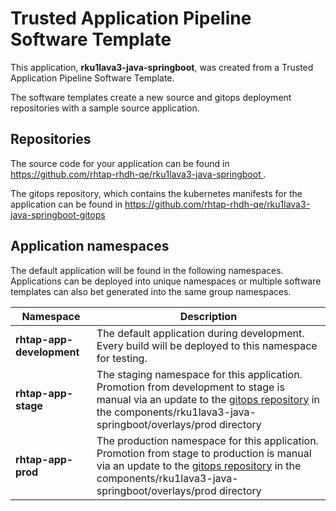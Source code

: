 # Trusted Application Pipeline Software Template

This application, **rku1lava3-java-springboot**, was created from a Trusted Application Pipeline Software Template.

The software templates create a new source and gitops deployment repositories with a sample source application. 

## Repositories

The source code for your application can be found in [https://github.com/rhtap-rhdh-qe/rku1lava3-java-springboot ](https://github.com/rhtap-rhdh-qe/rku1lava3-java-springboot ).
 
The gitops repository, which contains the kubernetes manifests for the application can be found in 
[https://github.com/rhtap-rhdh-qe/rku1lava3-java-springboot-gitops ](https://github.com/rhtap-rhdh-qe/rku1lava3-java-springboot-gitops ) 

## Application namespaces 

The default application will be found in the following namespaces. Applications can be deployed into unique namespaces or multiple software templates can also bet generated into the same group namespaces.  

|  Namespace   |  Description   |  
| -------- | -------- |   
| **rhtap-app-development** | The default application during development. Every build will be deployed to this namespace for testing. | 
| **rhtap-app-stage** | The staging namespace for this application. Promotion from development to stage is manual via an update to the [gitops repository](https://github.com/rhtap-rhdh-qe/rku1lava3-java-springboot-gitops ) in the components/rku1lava3-java-springboot/overlays/prod directory |  
| **rhtap-app-prod** | The production namespace for this application. Promotion from stage to production is manual via an update to the [gitops repository](https://github.com/rhtap-rhdh-qe/rku1lava3-java-springboot-gitops ) in the components/rku1lava3-java-springboot/overlays/prod directory | 